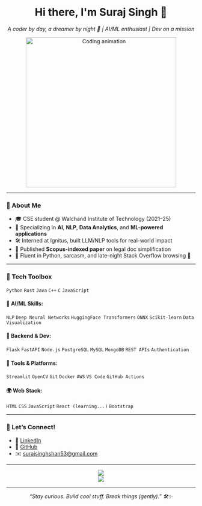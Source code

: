 <h1 align="center">Hi there, I'm Suraj Singh 👋</h1>
<p align="center">
  <i>A coder by day, a dreamer by night 🌌 | AI/ML enthusiast | Dev on a mission</i>
</p>

<p align="center">
  <img src="https://media.giphy.com/media/qgQUggAC3Pfv687qPC/giphy.gif" width="400" alt="Coding animation">
</p>

---

### 💁 About Me

- 🎓 CSE student @ Walchand Institute of Technology (2021–25)
- 🧠 Specializing in **AI**, **NLP**, **Data Analytics**, and **ML-powered applications**
- 🛠️ Interned at Ignitus, built LLM/NLP tools for real-world impact
- 📄 Published **Scopus-indexed paper** on legal doc simplification
- 💬 Fluent in Python, sarcasm, and late-night Stack Overflow browsing 🥲

---

### 🧰 Tech Toolbox

`Python` `Rust` `Java` `C++` `C` `JavaScript`

#### 🧠 AI/ML Skills:
`NLP` `Deep Neural Networks` `HuggingFace Transformers` `ONNX` `Scikit-learn` `Data Visualization`

#### 🧱 Backend & Dev:
`Flask` `FastAPI` `Node.js` `PostgreSQL` `MySQL` `MongoDB` `REST APIs` `Authentication`

#### 🧪 Tools & Platforms:
`Streamlit` `OpenCV` `Git` `Docker` `AWS` `VS Code` `GitHub Actions`

#### 🌍 Web Stack:
`HTML` `CSS` `JavaScript` `React (learning...)` `Bootstrap`

---


### 🤝 Let’s Connect!

- 💼 [LinkedIn](https://www.linkedin.com/in/suraj-singh-53b950233/)
- 🧠 [GitHub](https://github.com/SurajSingh53)
- ✉️ surajsinghshan53@gmail.com

---

<p align="center">
  <img src="https://github-readme-stats.vercel.app/api?username=SurajSingh53&show_icons=true&theme=tokyonight" />
  <br/>
  <img src="https://github-readme-streak-stats.herokuapp.com/?user=SurajSingh53&theme=tokyonight" />
</p>

---

<p align="center">
  <i>“Stay curious. Build cool stuff. Break things (gently).” 🛠️✨</i>
</p>
